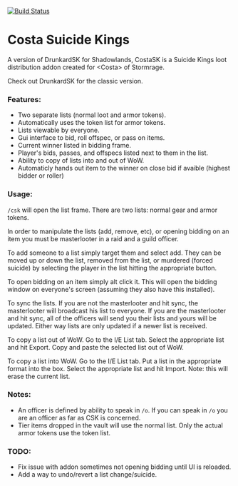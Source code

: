 [![Build Status](https://travis-ci.com/omegabiscuit/DrunkardSK.svg?branch=master)](https://travis-ci.com/omegabiscuit/DrunkardSK)

# Costa Suicide Kings

A version of DrunkardSK for Shadowlands, CostaSK is a Suicide Kings loot distribution addon created for &lt;Costa&gt; of Stormrage.

Check out DrunkardSK for the classic version.

### Features:

* Two separate lists (normal loot and armor tokens).
* Automatically uses the token list for armor tokens.
* Lists viewable by everyone.
* Gui interface to bid, roll offspec, or pass on items.
* Current winner listed in bidding frame.
* Player's bids, passes, and offspecs listed next to them in the list.
* Ability to copy of lists into and out of WoW.
* Automaticly hands out item to the winner on close bid if avaible (highest bidder or roller)

### Usage:

`/csk` will open the list frame. There are two lists: normal gear and armor tokens.

In order to manipulate the lists (add, remove, etc), or opening bidding on an item you must be masterlooter in a raid and a guild officer.

To add someone to a list simply target them and select add. They can be moved up or down the list, removed from the list, or murdered (forced suicide) by selecting the player in the list hitting the appropriate button.

To open bidding on an item simply alt click it. This will open the bidding window on everyone's screen (assuming they also have this installed).

To sync the lists. If you are not the masterlooter and hit sync, the masterlooter will broadcast his list to everyone. If you are the masterlooter and hit sync, all of the officers will send you their lists and yours will be updated. Either way lists are only updated if a newer list is received.

To copy a list out of WoW. Go to the I/E List tab. Select the appropriate list and hit Export. Copy and paste the selected list out of WoW.

To copy a list into WoW. Go to the I/E List tab. Put a list in the appropriate format into the box. Select the appropriate list and hit Import. Note: this will erase the current list.

### Notes:

* An officer is defined by ability to speak in `/o`. If you can speak in `/o` you are an officer as far as CSK is concerned.
* Tier items dropped in the vault will use the normal list. Only the actual armor tokens use the token list.

### TODO:

* Fix issue with addon sometimes not opening bidding until UI is reloaded.
* Add a way to undo/revert a list change/suicide.
